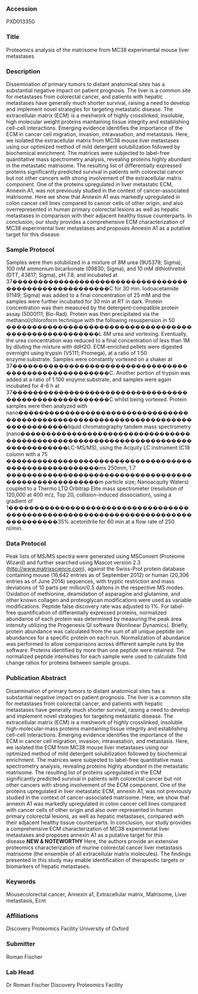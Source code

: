### Accession
PXD013350

### Title
Proteomics analysis of the matrisome from MC38 experimental mouse liver metastases

### Description
Dissemination of primary tumors to distant anatomical sites has a substantial negative impact on patient prognosis. The liver is a common site for metastases from colorectal cancer, and patients with hepatic metastases have generally much shorter survival, raising a need to develop and implement novel strategies for targeting metastatic disease. The extracellular matrix (ECM) is a meshwork of highly crosslinked, insoluble, high molecular weight proteins maintaining tissue integrity and establishing cell-cell interactions. Emerging evidence identifies the importance of the ECM in cancer cell migration, invasion, intravasation, and metastasis. Here, we isolated the extracellular matrix from MC38 mouse liver metastases using our optimized method of mild detergent solubilization followed by biochemical enrichment. The matrices were subjected to label-free quantitative mass spectrometry analysis, revealing proteins highly abundant in the metastatic matrisome.   The resulting list of differentially expressed proteins significantly predicted survival in patients with colorectal cancer but not other cancers with strong involvement of the extracellular matrix component. One of the proteins upregulated in liver metastatic ECM, Annexin A1, was not previously studied in the context of cancer-associated matrisome. Here we show that Annexin A1 was markedly upregulated in colon cancer cell lines compared to cancer cells of other origin, and also overrepresented in human primary colorectal lesions as well as hepatic metastases in comparison with their adjacent healthy tissue counterparts. In conclusion, our study provides a comprehensive ECM characterization of MC38 experimental liver metastases and proposes Annexin A1 as a putative target for this disease.

### Sample Protocol
Samples were then solubilized in a mixture of 8M urea (9U5378; Sigma), 100 mM ammonium bicarbonate (09830; Sigma), and 10 mM dithiothreitol (DTT, 43817; Sigma), pH 7.8, and incubated at 37������������������������������������������������������C for 30 min. Iodoacetamide (I1149; Sigma) was added to a final concentration of 25 mM and the samples were further incubated for 30 min at RT in dark. Protein concentration was then measured by the detergent-compatible protein assay (5000111; Bio-Rad). Protein was then precipitated via the methanol/chloroform technique with the following resuspension in 50 ������������������������������������������������������L 8M urea and vortexing. Eventually, the urea concentration was reduced to a final concentration of less than 1M by diluting the mixture with ddH2O. ECM-enriched pellets were digested overnight using trypsin (V5111; Promega), at a ratio of 1:50 enzyme:substrate. Samples were constantly vortexed on a shaker at 37������������������������������������������������������C. Another portion of trypsin was added at a ratio of 1:100 enzyme:substrate, and samples were again incubated for 4-6 h at 37������������������������������������������������������C whilst being vortexed. Protein samples were then analyzed with nano���������������������������������������������������������������������������������liquid chromatography tandem mass spectrometry (nano���������������������������������������������������������������������������������LC-MS/MS), using the Acquity LC instrument (C18 column with a 75 ������������������������������������������������������mx 250mm, 1.7 ������������������������������������������������������m particle size; Nanoacquity Waters) coupled to a Thermo LTQ Orbitrap Elite mass spectrometer (resolution of 120,000 at 400 m/z, Top 20, collision-induced dissociation), using a gradient of 1���������������������������������������������������������������������������������35% acetonitrile for 60 min at a flow rate of 250 nl/min.

### Data Protocol
Peak lists of MS/MS spectra were generated using MSConvert (Proteome Wizard) and further searched using Mascot version 2.3 (http://www.matrixscience.com), against the Swiss-Prot protein database containing mouse (16,642 entries as of September 2012) or human (20,306 entries as of June 2014) sequences, with tryptic restriction and mass deviations of 10 parts per million/0.5 daltons in the respective MS modes. Oxidation of methionine, deamidation of asparagine and glutamine, and other known collagen and proteoglycan modifications were used as variable modifications. Peptide false discovery rate was adjusted to 1%. For label-free quantification of differentially expressed proteins, normalized abundance of each protein was determined by measuring the peak area intensity utilizing the Progenesis QI software (Nonlinear Dynamics). Briefly, protein abundance was calculated from the sum of all unique peptide ion abundances for a specific protein on each run. Normalization of abundance was performed to allow comparisons across different sample runs by the software. Proteins identified by more than one peptide were retained. The normalized peptide intensities for each sample were used to calculate fold change ratios for proteins between sample groups.

### Publication Abstract
Dissemination of primary tumors to distant anatomical sites has a substantial negative impact on patient prognosis. The liver is a common site for metastases from colorectal cancer, and patients with hepatic metastases have generally much shorter survival, raising a need to develop and implement novel strategies for targeting metastatic disease. The extracellular matrix (ECM) is a meshwork of highly crosslinked, insoluble high-molecular-mass proteins maintaining tissue integrity and establishing cell-cell interactions. Emerging evidence identifies the importance of the ECM in cancer cell migration, invasion, intravasation, and metastasis. Here, we isolated the ECM from MC38 mouse liver metastases using our optimized method of mild detergent solubilization followed by biochemical enrichment. The matrices were subjected to label-free quantitative mass spectrometry analysis, revealing proteins highly abundant in the metastatic matrisome. The resulting list of proteins upregulated in the ECM significantly predicted survival in patients with colorectal cancer but not other cancers with strong involvement of the ECM component. One of the proteins upregulated in liver metastatic ECM, annexin A1, was not previously studied in the context of cancer-associated matrisome. Here, we show that annexin A1 was markedly upregulated in colon cancer cell lines compared with cancer cells of other origin and also over-represented in human primary colorectal lesions, as well as hepatic metastases, compared with their adjacent healthy tissue counterparts. In conclusion, our study provides a comprehensive ECM characterization of MC38 experimental liver metastases and proposes annexin A1 as a putative target for this disease.<b>NEW &amp; NOTEWORTHY</b> Here, the authors provide an extensive proteomics characterization of murine colorectal cancer liver metastasis matrisome (the ensemble of all extracellular matrix molecules). The findings presented in this study may enable identification of therapeutic targets or biomarkers of hepatic metastases.

### Keywords
Mousecolorectal cancer, Annexin a1, Extracellular matrix, Matrisome, Liver metastasis, Ecm

### Affiliations
Discovery Proteomics Facility
University of Oxford

### Submitter
Roman Fischer

### Lab Head
Dr Roman Fischer
Discovery Proteomics Facility


